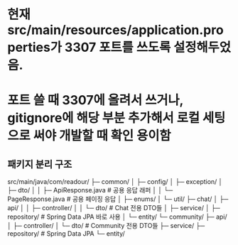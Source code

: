 # 현재 src/main/resources/application.properties가 3307 포트를 쓰도록 설정해두었음.
# 포트 쓸 때 3307에 올려서 쓰거나, gitignore에 해당 부분 추가해서 로컬 세팅으로 써야 개발할 때 확인 용이함

## 패키지 분리 구조
src/main/java/com/readour/
├─ common/
│  ├─ config/
│  ├─ exception/
│  ├─ dto/
│  │  ├─ ApiResponse.java        # 공용 응답 래퍼
│  │  └─ PageResponse.java       # 공용 페이징 응답
│  ├─ enums/
│  └─ util/
├─ chat/
│  ├─ api/
│  │  ├─ controller/
│  │  └─ dto/                    # Chat 전용 DTO들
│  ├─ service/
│  ├─ repository/                # Spring Data JPA 바로 사용
│  └─ entity/
└─ community/
   ├─ api/
   │  ├─ controller/
   │  └─ dto/                    # Community 전용 DTO들
   ├─ service/
   ├─ repository/                # Spring Data JPA
   └─ entity/
